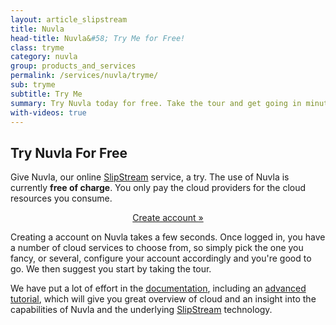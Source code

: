 ```yaml
---
layout: article_slipstream
title: Nuvla
head-title: Nuvla&#58; Try Me for Free!
class: tryme
category: nuvla
group: products_and_services
permalink: /services/nuvla/tryme/
sub: tryme
subtitle: Try Me
summary: Try Nuvla today for free. Take the tour and get going in minutes.
with-videos: true
---
```


Try Nuvla For Free
-----

Give Nuvla, our online [SlipStream](/products/slipstream) service, a try. The use of Nuvla is currently **free of charge**.  You only pay the cloud providers for the cloud resources you consume.

<p align="center">
  <a href="https://nuv.la" class="btn btn-primary btn-lg" role="button">Create account &raquo;</a>
</p>


Creating a account on Nuvla takes a few seconds. Once logged in, you have a number of cloud services to choose from, so simply pick the one you fancy, or several, configure your account accordingly and you're good to go. We then suggest you start by taking the tour. 

We have put a lot of effort in the [documentation](http://ssdocs.sixsq.com), including an [advanced tutorial](http://ssdocs.sixsq.com/en/latest/advanced_tutorial/), which will give you great overview of cloud and an insight into the capabilities of Nuvla and the underlying [SlipStream](/products/slipstream) technology.
